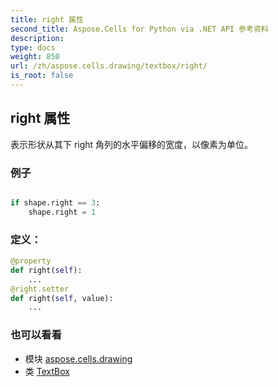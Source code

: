 ```yaml
---
title: right 属性
second_title: Aspose.Cells for Python via .NET API 参考资料
description:
type: docs
weight: 850
url: /zh/aspose.cells.drawing/textbox/right/
is_root: false
---
```

## right 属性

表示形状从其下 right 角列的水平偏移的宽度，以像素为单位。

### 例子

```python

if shape.right == 3:
    shape.right = 1

```
### 定义：
```python
@property
def right(self):
    ...
@right.setter
def right(self, value):
    ...
```

### 也可以看看
* 模块 [aspose.cells.drawing](../../)
* 类 [TextBox](/cells/python-net/zh/aspose.cells.drawing/textbox)
